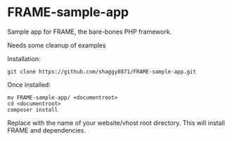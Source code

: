 FRAME-sample-app
================

Sample app for FRAME, the bare-bones PHP framework.

Needs some cleanup of examples

Installation:
```
git clone https://github.com/shaggy8871/FRAME-sample-app.git
```

Once installed:

```
mv FRAME-sample-app/ <documentroot>
cd <documentroot>
composer install
```

Replace <documentroot> with the name of your website/vhost root directory. This will install FRAME and dependencies.
